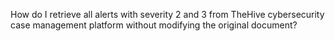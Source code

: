How do I retrieve all alerts with severity 2 and 3 from TheHive cybersecurity case management platform without modifying the original document?